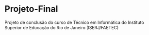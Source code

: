 # Projeto-Final
 Projeto de conclusão do curso de Técnico em Informática do Instituto Superior de Educação do Rio de Janeiro (ISERJ/FAETEC)
